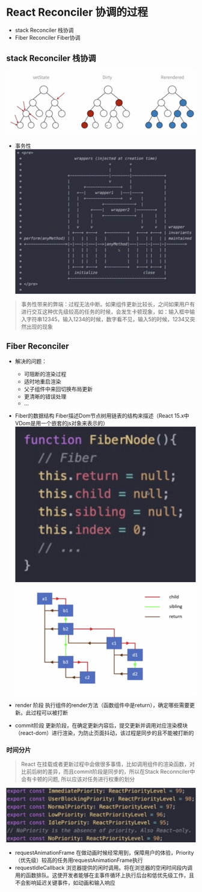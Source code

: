 # React Reconciler 协调的过程
* stack Reconciler 栈协调
* Fiber Reconciler Fiber协调

## stack Reconciler 栈协调
![stack1](./img/stack1.png)

* 事务性
![stack](./img/stack.png)
> 事务性带来的弊端：过程无法中断。如果组件更新比较长，之间如果用户有进行交互这种优先级较高的任务的时候，会发生卡顿现象，如：输入框中输入字符串12345，输入1234的时候，数字看不见，输入5的时候，1234又突然出现的现象

## Fiber Reconciler
* 解决的问题：
    - 可阻断的渲染过程
    - 适时地重启渲染
    - 父子组件中来回切换布局更新
    - 更清晰的错误处理
    - ...
* Fiber的数据结构
Fiber描述Dom节点树用链表的结构来描述（React 15.x中VDom是用一个嵌套的js对象来表示的）
![fibernode](./img/fibernode.png)
![fiber](./img/fiber.png)
* render 阶段
执行组件的render方法（函数组件中是return），确定哪些需要更新。此过程可以被打断

* commit阶段
更新阶段，在确定更新内容后，提交更新并调用对应渲染模块（react-dom）进行渲染，为防止页面抖动，该过程是同步的且不能被打断的

### 时间分片
> React 在挂载或者更新过程中会做很多事情，比如调用组件的渲染函数，对比前后树的差异，而且commit阶段是同步的，所以在Stack Reconnciler中会有卡顿的问题, 所以应该对任务进行权重的划分

![分片](./img/分片.png)

* requestAnimationFrame
在做动画时候经常用到，保障用户的体验，Priority（优先级）较高的任务用requestAnimationFrame执行
* requestIdleCallback
浏览器提供的闲时调用。将在浏览器的空闲时间段内调用的函数排队。这使开发者能够在主事件循环上执行后台和低优先级工作，且不会影响延迟关键事件，如动画和输入响应
